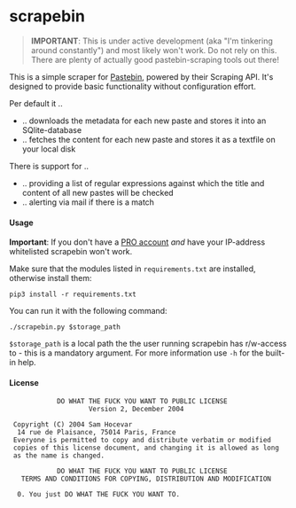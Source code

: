 # scrapebin

>**IMPORTANT**: This is under active development (aka "I'm tinkering around
>constantly") and most likely won't work. Do not rely on this. There are plenty
>of actually good pastebin-scraping tools out there!

This is a simple scraper for [Pastebin](https://pastebin.com), powered by their
Scraping API. It's designed to provide basic functionality without configuration effort.

Per default it ..

* .. downloads the metadata for each new paste and stores it into an
  SQlite-database
* .. fetches the content for each new paste and stores it as a textfile on your
  local disk

There is support for ..

* .. providing a list of regular expressions against which the title and content of all new pastes will be checked
* .. alerting via mail if there is a match

#### Usage

**Important**: If you don't have a [PRO account](https://pastebin.com/pro)
*and* have your IP-address whitelisted scrapebin won't work.

Make sure that the modules listed in `requirements.txt` are installed,
otherwise install them:

```
pip3 install -r requirements.txt
```

You can run it with the following command:

```
./scrapebin.py $storage_path
```

`$storage_path` is a local path the the user running scrapebin has r/w-access
to - this is a mandatory argument. For more information use `-h` for the
built-in help.

#### License

```
            DO WHAT THE FUCK YOU WANT TO PUBLIC LICENSE
                    Version 2, December 2004

 Copyright (C) 2004 Sam Hocevar
  14 rue de Plaisance, 75014 Paris, France
 Everyone is permitted to copy and distribute verbatim or modified
 copies of this license document, and changing it is allowed as long
 as the name is changed.

            DO WHAT THE FUCK YOU WANT TO PUBLIC LICENSE
   TERMS AND CONDITIONS FOR COPYING, DISTRIBUTION AND MODIFICATION

  0. You just DO WHAT THE FUCK YOU WANT TO.
```
